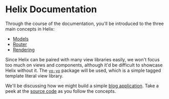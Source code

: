 # Helix Documentation

Through the course of the documentation, you'll be introduced to the three main concepts in Helix:

- [Models](./Models.md)
- [Router](./Router.md)
- [Rendering](./Rendering.md)

Since Helix can be paired with many view libraries easily, we won't focus too much on views and components, although it'd be difficult to showcase Helix without it. The [`yo-yo`](https://github.com/maxogden/yo-yo) package will be used, which is a simple tagged template literal view library.

We'll be discussing how we might build a simple [blog application](http://helix-blog.surge.sh). Take a peek at the [source code](examples/blog/src) as you follow the concepts.
